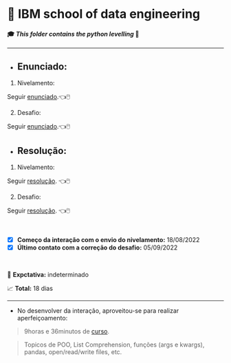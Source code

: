 # :robot: IBM school of data engineering 
#### :mortar_board: *This folder contains the python levelling* :snake:

***

* ## Enunciado:
1. Nivelamento:

Seguir [enunciado](./1-nivelamento/images/enunciado.png).:point_left::computer_mouse:

2. Desafio:

Seguir [enunciado](./2-desafio/images/enunciado.png).:point_left::computer_mouse:


* ## Resolução:
1. Nivelamento:

Seguir [resolução](./1-nivelamento/resolucao/). :point_left::computer_mouse:

2. Desafio:

Seguir [resolução](./2-desafio/resolucao/). :point_left::computer_mouse:

<br>

- [x] **Começo da interação com o envio do nivelamento:** 18/08/2022
- [x] **Último contato com a correção do desafio:** 05/09/2022

<br>

:date: **Expctativa:** indeterminado

:chart_with_upwards_trend: **Total:** 18 dias

***

* No desenvolver da interação, aproveitou-se para realizar aperfeiçoamento:
> 9horas e 36minutos de [curso](https://www.udemy.com/course/100-days-of-code/).

> Topicos de POO, List Comprehension, funções (args e kwargs), pandas, open/read/write files, etc.